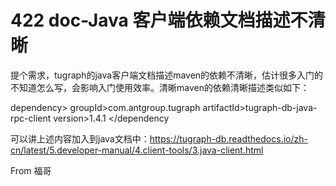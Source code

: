 # 422 doc-Java 客户端依赖文档描述不清晰
提个需求，tugraph的java客户端文档描述maven的依赖不清晰，估计很多入门的不知道怎么写，会影响入门使用效率。清晰maven的依赖清晰描述类似如下：

dependency>
                groupId>com.antgroup.tugraph</groupId>
                artifactId>tugraph-db-java-rpc-client</artifactId>
                version>1.4.1</version>
            </dependency


可以讲上述内容加入到java文档中：https://tugraph-db.readthedocs.io/zh-cn/latest/5.developer-manual/4.client-tools/3.java-client.html

From 福哥
